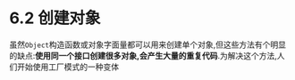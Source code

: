 # 6.2 创建对象

虽然`Object`构造函数或对象字面量都可以用来创建单个对象,但这些方法有个明显的缺点:**使用同一个接口创建很多对象,会产生大量的重复代码**.为解决这个方法,人们开始使用工厂模式的一种变体
